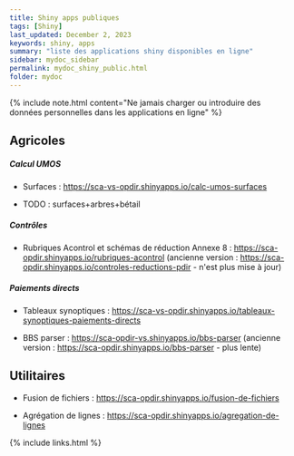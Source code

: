 ```yaml
---
title: Shiny apps publiques
tags: [Shiny]
last_updated: December 2, 2023
keywords: shiny, apps
summary: "liste des applications shiny disponibles en ligne"
sidebar: mydoc_sidebar
permalink: mydoc_shiny_public.html
folder: mydoc
---
```


{% include note.html content="Ne jamais charger ou introduire des données personnelles dans les applications en ligne" %}



## Agricoles


##### Calcul UMOS

* Surfaces : <https://sca-vs-opdir.shinyapps.io/calc-umos-surfaces>

* TODO : surfaces+arbres+bétail

##### Contrôles 

* Rubriques Acontrol et schémas de réduction Annexe 8 : <https://sca-opdir.shinyapps.io/rubriques-acontrol> (ancienne version : <https://sca-opdir.shinyapps.io/controles-reductions-pdir> - n'est plus mise à jour)


##### Paiements directs

* Tableaux synoptiques : <https://sca-vs-opdir.shinyapps.io/tableaux-synoptiques-paiements-directs>

* BBS parser : <https://sca-opdir-vs.shinyapps.io/bbs-parser> (ancienne version : <https://sca-opdir.shinyapps.io/bbs-parser> - plus lente)

## Utilitaires

* Fusion de fichiers : <https://sca-opdir.shinyapps.io/fusion-de-fichiers>

* Agrégation de lignes : <https://sca-opdir.shinyapps.io/agregation-de-lignes>

{% include links.html %}
